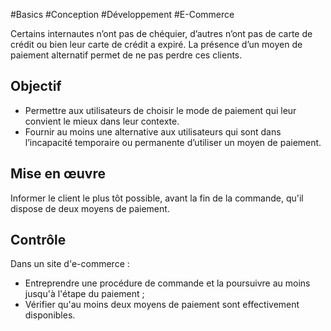 
#Basics #Conception #Développement #E-Commerce

Certains internautes n’ont pas de chéquier, d’autres n’ont pas de carte de crédit ou bien leur carte de crédit a expiré. La présence d’un moyen de paiement alternatif permet de ne pas perdre ces clients.

Objectif
--------

*   Permettre aux utilisateurs de choisir le mode de paiement qui leur convient le mieux dans leur contexte.
*   Fournir au moins une alternative aux utilisateurs qui sont dans l’incapacité temporaire ou permanente d’utiliser un moyen de paiement.

Mise en œuvre
-------------

Informer le client le plus tôt possible, avant la fin de la commande, qu'il dispose de deux moyens de paiement.

Contrôle
--------

Dans un site d'e-commerce :

*   Entreprendre une procédure de commande et la poursuivre au moins jusqu'à l'étape du paiement ;
*   Vérifier qu'au moins deux moyens de paiement sont effectivement disponibles.
